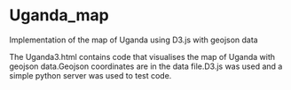 Uganda_map
==========

Implementation of the map of Uganda using D3.js with geojson data

The Uganda3.html contains code that visualises the map of Uganda with geojson data.Geojson coordinates are in the data file.D3.js was used and a simple python server was used to test code.